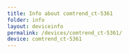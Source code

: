 ```yaml
---
title: Info about comtrend_ct-5361
folder: info
layout: deviceinfo
permalink: /devices/comtrend_ct-5361/
device: comtrend_ct-5361
---
```

